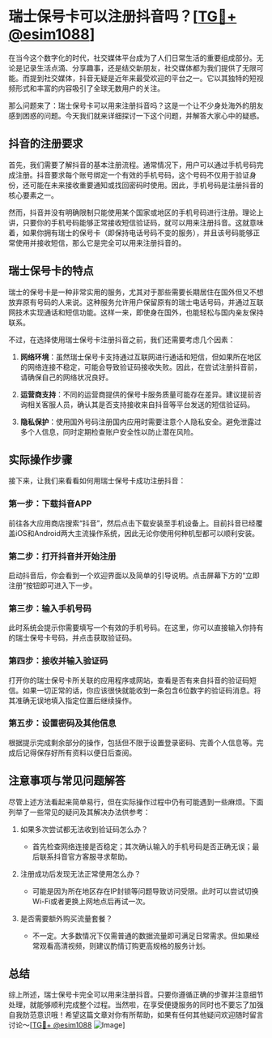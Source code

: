 # 瑞士保号卡可以注册抖音吗？[[TG💪+ @esim1088](https://t.me/s/esim1088)]

在当今这个数字化的时代，社交媒体平台成为了人们日常生活的重要组成部分。无论是记录生活点滴、分享趣事，还是结交新朋友，社交媒体都为我们提供了无限可能。而提到社交媒体，抖音无疑是近年来最受欢迎的平台之一。它以其独特的短视频形式和丰富的内容吸引了全球无数用户的关注。

那么问题来了：瑞士保号卡可以用来注册抖音吗？这是一个让不少身处海外的朋友感到困惑的问题。今天我们就来详细探讨一下这个问题，并解答大家心中的疑惑。

## 抖音的注册要求

首先，我们需要了解抖音的基本注册流程。通常情况下，用户可以通过手机号码完成注册。抖音要求每个账号绑定一个有效的手机号码，这个号码不仅用于验证身份，还可能在未来接收重要通知或找回密码时使用。因此，手机号码是注册抖音的核心要素之一。

然而，抖音并没有明确限制只能使用某个国家或地区的手机号码进行注册。理论上讲，只要你的手机号码能够正常接收短信验证码，就可以用来注册抖音。这就意味着，如果你拥有瑞士的保号卡（即保持电话号码不变的服务），并且该号码能够正常使用并接收短信，那么它是完全可以用来注册抖音的。

## 瑞士保号卡的特点

瑞士的保号卡是一种非常实用的服务，尤其对于那些需要长期居住在国外但又不想放弃原有号码的人来说。这种服务允许用户保留原有的瑞士电话号码，并通过互联网技术实现通话和短信功能。这样一来，即使身在国外，也能轻松与国内亲友保持联系。

不过，在选择使用瑞士保号卡注册抖音之前，我们还需要考虑几个因素：

1. **网络环境**：虽然瑞士保号卡支持通过互联网进行通话和短信，但如果所在地区的网络连接不稳定，可能会导致验证码接收失败。因此，在尝试注册抖音前，请确保自己的网络状况良好。
   
2. **运营商支持**：不同的运营商提供的保号卡服务质量可能存在差异。建议提前咨询相关客服人员，确认其是否支持接收来自抖音等平台发送的短信验证码。

3. **隐私保护**：使用国外号码注册国内应用时需要注意个人隐私安全。避免泄露过多个人信息，同时定期检查账户安全性以防止潜在风险。

## 实际操作步骤

接下来，让我们来看看如何用瑞士保号卡成功注册抖音：

### 第一步：下载抖音APP
前往各大应用商店搜索“抖音”，然后点击下载安装至手机设备上。目前抖音已经覆盖iOS和Android两大主流操作系统，因此无论你使用何种机型都可以顺利安装。

### 第二步：打开抖音并开始注册
启动抖音后，你会看到一个欢迎界面以及简单的引导说明。点击屏幕下方的“立即注册”按钮即可进入下一步。

### 第三步：输入手机号码
此时系统会提示你需要填写一个有效的手机号码。在这里，你可以直接输入你持有的瑞士保号卡号码，并点击获取验证码。

### 第四步：接收并输入验证码
打开你的瑞士保号卡所关联的应用程序或网站，查看是否有来自抖音的验证码短信。如果一切正常的话，你应该很快就能收到一条包含6位数字的验证码消息。将其准确无误地填入指定位置后继续操作。

### 第五步：设置密码及其他信息
根据提示完成剩余部分的操作，包括但不限于设置登录密码、完善个人信息等。完成后记得保存好所有资料以便日后查阅。

## 注意事项与常见问题解答

尽管上述方法看起来简单易行，但在实际操作过程中仍有可能遇到一些麻烦。下面列举了一些常见的疑问及其解决办法供参考：

1. 如果多次尝试都无法收到验证码怎么办？
   - 首先检查网络连接是否稳定；其次确认输入的手机号码是否正确无误；最后联系抖音官方客服寻求帮助。

2. 注册成功后发现无法正常使用怎么办？
   - 可能是因为所在地区存在IP封锁等问题导致访问受限。此时可以尝试切换Wi-Fi或者更换上网地点后再试一次。

3. 是否需要额外购买流量套餐？
   - 不一定。大多数情况下仅需普通的数据流量即可满足日常需求。但如果经常观看高清视频，则建议酌情订购更高规格的服务计划。

## 总结

综上所述，瑞士保号卡完全可以用来注册抖音。只要你遵循正确的步骤并注意细节处理，就能够顺利完成整个过程。当然啦，在享受便捷服务的同时也不要忘了加强自我防范意识哦！希望这篇文章对你有所帮助，如果有任何其他疑问欢迎随时留言讨论～[[TG💪+ @esim1088](https://t.me/s/esim1088) ![Image](https://i.postimg.cc/4NQfJmqS/Snipaste-2025-05-13-00-14-12.png)]